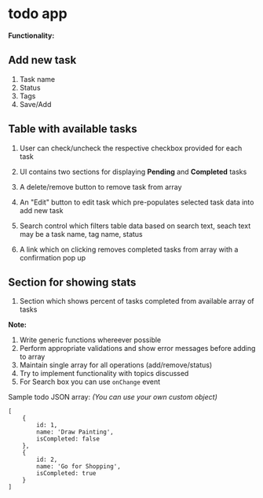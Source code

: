# todo app

<b>Functionality:</b>

Add new task
-----
1. Task name
1. Status
1. Tags
1. Save/Add

Table with available tasks
-----
 
1. User can check/uncheck the respective checkbox provided for each task

1. UI contains two sections for displaying <b>Pending</b> and <b>Completed</b> tasks

1. A delete/remove button to remove task from array

1. An "Edit" button to edit task which pre-populates selected task data into add new task

1. Search control which filters table data based on search text, seach text may be a task name, tag name, status

1. A link which on clicking removes completed tasks from array with a confirmation pop up

Section for showing stats
-----

1. Section which shows percent of tasks completed from available array of tasks

<b>Note: </b>

1. Write generic functions whereever possible
1. Perform appropriate validations and show error messages before adding to array
1. Maintain single array for all operations (add/remove/status)
1. Try to implement functionality with topics discussed
1. For Search box you can use ```onChange``` event

Sample todo JSON array: *(You can use your own custom object)*
```
[
    {
        id: 1,
        name: 'Draw Painting',
        isCompleted: false
    },
    {
        id: 2,
        name: 'Go for Shopping',
        isCompleted: true
    }
]
```